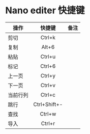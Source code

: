 # Nano editer 快捷键
| 操作    | 快捷键   | 备注  |
| ------ |:-------:| ----:|
| 剪切    | Ctrl+k  |      |
| 复制    | Alt+6   |      |
| 粘贴    | Ctrl+u  |      |
| 标记    | Ctrl+6  |      |
| 上一页   | Ctrl+y  |      |
| 下一页   | Ctrl+v  |      |
| 当前行列 | Ctrl+c  |      |
| 跳行    | Ctrl+Shift+- | |
| 查找    | Ctrl+w |       |
| 导入    | Ctrl+r |       |
